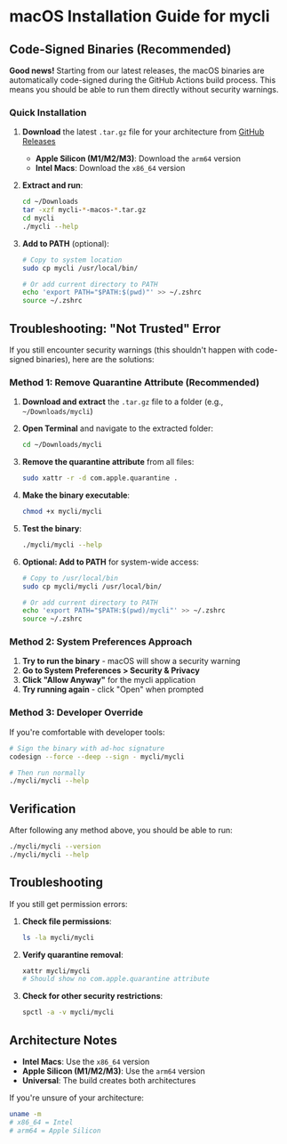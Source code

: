 # macOS Installation Guide for mycli

## Code-Signed Binaries (Recommended)

**Good news!** Starting from our latest releases, the macOS binaries are automatically code-signed during the GitHub Actions build process. This means you should be able to run them directly without security warnings.

### Quick Installation

1. **Download** the latest `.tar.gz` file for your architecture from [GitHub Releases](../../releases)
   - **Apple Silicon (M1/M2/M3)**: Download the `arm64` version
   - **Intel Macs**: Download the `x86_64` version

2. **Extract and run**:
   ```bash
   cd ~/Downloads
   tar -xzf mycli-*-macos-*.tar.gz
   cd mycli
   ./mycli --help
   ```

3. **Add to PATH** (optional):
   ```bash
   # Copy to system location
   sudo cp mycli /usr/local/bin/
   
   # Or add current directory to PATH
   echo 'export PATH="$PATH:$(pwd)"' >> ~/.zshrc
   source ~/.zshrc
   ```

## Troubleshooting: "Not Trusted" Error

If you still encounter security warnings (this shouldn't happen with code-signed binaries), here are the solutions:

### Method 1: Remove Quarantine Attribute (Recommended)

1. **Download and extract** the `.tar.gz` file to a folder (e.g., `~/Downloads/mycli`)

2. **Open Terminal** and navigate to the extracted folder:
   ```bash
   cd ~/Downloads/mycli
   ```

3. **Remove the quarantine attribute** from all files:
   ```bash
   sudo xattr -r -d com.apple.quarantine .
   ```

4. **Make the binary executable**:
   ```bash
   chmod +x mycli/mycli
   ```

5. **Test the binary**:
   ```bash
   ./mycli/mycli --help
   ```

6. **Optional: Add to PATH** for system-wide access:
   ```bash
   # Copy to /usr/local/bin
   sudo cp mycli/mycli /usr/local/bin/
   
   # Or add current directory to PATH
   echo 'export PATH="$PATH:$(pwd)/mycli"' >> ~/.zshrc
   source ~/.zshrc
   ```

### Method 2: System Preferences Approach

1. **Try to run the binary** - macOS will show a security warning
2. **Go to System Preferences > Security & Privacy**
3. **Click "Allow Anyway"** for the mycli application
4. **Try running again** - click "Open" when prompted

### Method 3: Developer Override

If you're comfortable with developer tools:

```bash
# Sign the binary with ad-hoc signature
codesign --force --deep --sign - mycli/mycli

# Then run normally
./mycli/mycli --help
```

## Verification

After following any method above, you should be able to run:

```bash
./mycli/mycli --version
./mycli/mycli --help
```

## Troubleshooting

If you still get permission errors:

1. **Check file permissions**:
   ```bash
   ls -la mycli/mycli
   ```

2. **Verify quarantine removal**:
   ```bash
   xattr mycli/mycli
   # Should show no com.apple.quarantine attribute
   ```

3. **Check for other security restrictions**:
   ```bash
   spctl -a -v mycli/mycli
   ```

## Architecture Notes

- **Intel Macs**: Use the `x86_64` version
- **Apple Silicon (M1/M2/M3)**: Use the `arm64` version
- **Universal**: The build creates both architectures

If you're unsure of your architecture:
```bash
uname -m
# x86_64 = Intel
# arm64 = Apple Silicon
```
